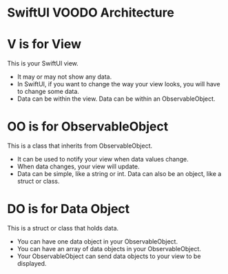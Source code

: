 # SwiftUI VOODO Architecture

# V is for View
This is your SwiftUI view.
* It may or may not show any data.
* In SwiftUI, if you want to change the way your view looks, you will have to change some data.
* Data can be within the view. Data can be within an ObservableObject.


# OO is for ObservableObject
This is a class that inherits from ObservableObject.
* It can be used to notify your view when data values change.
* When data changes, your view will update.
* Data can be simple, like a string or int. Data can also be an object, like a struct or class.


# DO is for Data Object
This is a struct or class that holds data.
* You can have one data object in your ObservableObject.
* You can have an array of data objects in your ObservableObject.
* Your ObservableObject can send data objects to your view to be displayed.
